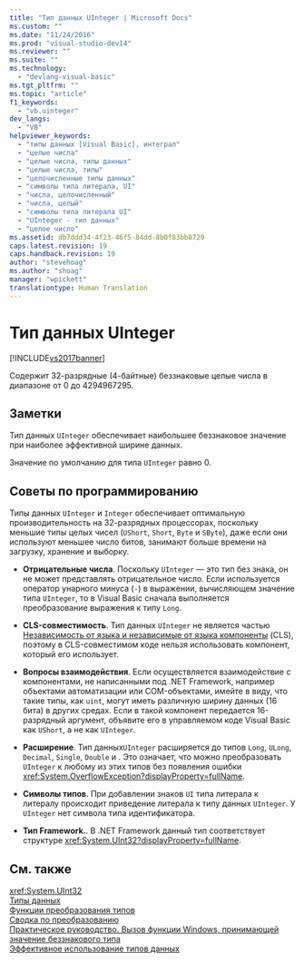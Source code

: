 ```yaml
---
title: "Тип данных UInteger | Microsoft Docs"
ms.custom: ""
ms.date: "11/24/2016"
ms.prod: "visual-studio-dev14"
ms.reviewer: ""
ms.suite: ""
ms.technology: 
  - "devlang-visual-basic"
ms.tgt_pltfrm: ""
ms.topic: "article"
f1_keywords: 
  - "vb.uinteger"
dev_langs: 
  - "VB"
helpviewer_keywords: 
  - "типы данных [Visual Basic], интеграл"
  - "целые числа"
  - "целые числа, типы данных"
  - "целые числа, типы"
  - "целочисленные типы данных"
  - "символы типа литерала, UI"
  - "числа, целочисленный"
  - "числа, целый"
  - "символы типа литерала UI"
  - "UInteger - тип данных"
  - "целое число"
ms.assetid: db7ddd34-4f23-46f5-84dd-8b0f83bb8729
caps.latest.revision: 19
caps.handback.revision: 19
author: "stevehoag"
ms.author: "shoag"
manager: "wpickett"
translationtype: Human Translation
---
```

# Тип данных UInteger
[!INCLUDE[vs2017banner](../../../csharp/includes/vs2017banner.md)]

Содержит 32\-разрядные \(4\-байтные\) беззнаковые целые числа в диапазоне от 0 до 4294967295.  
  
## Заметки  
 Тип данных `UInteger` обеспечивает наибольшее беззнаковое значение при наиболее эффективной ширине данных.  
  
 Значение по умолчанию для типа `UInteger` равно 0.  
  
## Советы по программированию  
 Типы данных `UInteger` и `Integer` обеспечивает оптимальную производительность на 32\-разрядных процессорах, поскольку меньшие типы целых чисел \(`UShort`, `Short`, `Byte` и `SByte`\), даже если они используют меньшее число битов, занимают больше времени на загрузку, хранение и выборку.  
  
-   **Отрицательные числа**. Поскольку `UInteger` — это тип без знака, он не может представлять отрицательное число.  Если используется оператор унарного минуса \(`-`\) в выражении, вычисляющем значение типа `UInteger`, то в Visual Basic сначала выполняется преобразование выражения к типу `Long`.  
  
-   **CLS\-совместимость**. Тип данных `UInteger` не является частью [Независимость от языка и независимые от языка компоненты](../Topic/Language%20Independence%20and%20Language-Independent%20Components.md) \(CLS\), поэтому в CLS\-совместимом коде нельзя использовать компонент, который его использует.  
  
-   **Вопросы взаимодействия**. Если осуществляется взаимодействие с компонентами, не написанными под .NET Framework, например объектами автоматизации или COM\-объектами, имейте в виду, что такие типы, как `uint`, могут иметь различную ширину данных \(16 бита\) в других средах.  Если в такой компонент передается 16\-разрядный аргумент, объявите его в управляемом коде Visual Basic как `UShort`, а не как `UInteger`.  
  
-   **Расширение**. Тип данных`UInteger` расширяется до типов `Long`, `ULong`, `Decimal`, `Single`, `Double` и .  Это означает, что можно преобразовать `UInteger` к любому из этих типов без появления ошибки <xref:System.OverflowException?displayProperty=fullName>.  
  
-   **Символы типов**. При добавлении знаков `UI` типа литерала к литералу происходит приведение литерала к типу данных `UInteger`.  У `UInteger` нет символа типа идентификатора.  
  
-   **Тип Framework.**. В .NET Framework данный тип соответствует структуре <xref:System.UInt32?displayProperty=fullName>.  
  
## См. также  
 <xref:System.UInt32>   
 [Типы данных](../../../visual-basic/language-reference/data-types/data-type-summary.md)   
 [Функции преобразования типов](../../../visual-basic/language-reference/functions/type-conversion-functions.md)   
 [Сводка по преобразованию](../../../visual-basic/language-reference/keywords/conversion-summary.md)   
 [Практическое руководство. Вызов функции Windows, принимающей значение беззнакового типа](../../../visual-basic/programming-guide/com-interop/how-to-call-a-windows-function-that-takes-unsigned-types.md)   
 [Эффективное использование типов данных](../../../visual-basic/programming-guide/language-features/data-types/efficient-use-of-data-types.md)